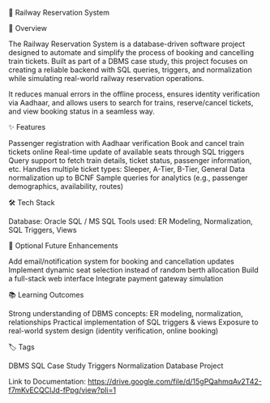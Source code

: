 🚆 Railway Reservation System

📌 Overview

The Railway Reservation System is a database-driven software project designed to automate and simplify the process of booking and cancelling train tickets. Built as part of a DBMS case study, this project focuses on creating a reliable backend with SQL queries, triggers, and normalization while simulating real-world railway reservation operations.

It reduces manual errors in the offline process, ensures identity verification via Aadhaar, and allows users to search for trains, reserve/cancel tickets, and view booking status in a seamless way.

✨ Features

Passenger registration with Aadhaar verification
Book and cancel train tickets online
Real-time update of available seats through SQL triggers
Query support to fetch train details, ticket status, passenger information, etc.
Handles multiple ticket types: Sleeper, A-Tier, B-Tier, General
Data normalization up to BCNF
Sample queries for analytics (e.g., passenger demographics, availability, routes)

🛠️ Tech Stack

Database: Oracle SQL / MS SQL
Tools used: ER Modeling, Normalization, SQL Triggers, Views

🚀 Optional Future Enhancements

Add email/notification system for booking and cancellation updates
Implement dynamic seat selection instead of random berth allocation
Build a full-stack web interface
Integrate payment gateway simulation

📚 Learning Outcomes

Strong understanding of DBMS concepts: ER modeling, normalization, relationships
Practical implementation of SQL triggers & views
Exposure to real-world system design (identity verification, online booking)

🏷️ Tags

DBMS SQL Case Study Triggers Normalization Database Project

Link to Documentation: https://drive.google.com/file/d/15gPQahmqAv2T42-f7mKvECQClJd-fPpg/view?pli=1
